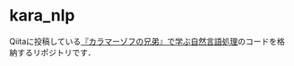# kara_nlp

Qiitaに投稿している[『カラマーゾフの兄弟』で学ぶ自然言語処理](https://qiita.com/Koshka/items/afd95c5c36531dd0dc6a)のコードを格納するリポジトリです．